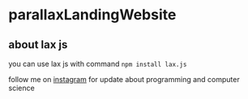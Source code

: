 # parallaxLandingWebsite


## about lax js
you can use lax js with command
`npm install lax.js`

follow me on [instagram](https://www.instagram.com/arfy.slowy) for update about programming and computer science 
